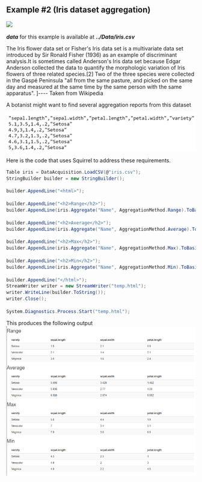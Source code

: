 Example #2 (Iris dataset aggregation)
-----
<img src="https://s3.amazonaws.com/assets.datacamp.com/blog_assets/Machine+Learning+R/iris-machinelearning.png"/>

***data*** for this example is available at ***../Data/iris.csv***

<p> The Iris flower data set or Fisher's Iris data set is a multivariate data set introduced by Sir Ronald Fisher (1936) as an example of discriminant analysis.It is sometimes called Anderson's Iris data set because Edgar Anderson collected the data to quantify the morphologic variation of Iris flowers of three related species.[2] Two of the three species were collected in the Gaspé Peninsula "all from the same pasture, and picked on the same day and measured at the same time by the same person with the same apparatus". ]---- Taken from Wikipedia </p>

<p>A botanist might want to find several aggregation reports from this dataset</p>


<img src="iriscsv.png">

Here is the code that uses Squirrel to address these requirements.
```csharp
Table iris = DataAcquisition.LoadCSV(@"iris.csv");
StringBuilder builder = new StringBuilder();
 
builder.AppendLine("<html>");
 
builder.AppendLine("<h2>Range</h2>");
builder.AppendLine(iris.Aggregate("Name", AggregationMethod.Range).ToBasicBootstrapHTMLTable(BootstrapTableDecorators.BootstrapTableClasses.Table_Striped)););
 
builder.AppendLine("<h2>Average</h2>");
builder.AppendLine(iris.Aggregate("Name", AggregationMethod.Average).ToBasicBootstrapHTMLTable(BootstrapTableDecorators.BootstrapTableClasses.Table_Striped)););
 
builder.AppendLine("<h2>Max</h2>");
builder.AppendLine(iris.Aggregate("Name", AggregationMethod.Max).ToBasicBootstrapHTMLTable(BootstrapTableDecorators.BootstrapTableClasses.Table_Striped)););
 
builder.AppendLine("<h2>Min</h2>");
builder.AppendLine(iris.Aggregate("Name", AggregationMethod.Min).ToBasicBootstrapHTMLTable(BootstrapTableDecorators.BootstrapTableClasses.Table_Striped)););
 
builder.AppendLine("</html>");
StreamWriter writer = new StreamWriter("temp.html");
writer.WriteLine(builder.ToString());
writer.Close();
 
System.Diagnostics.Process.Start("temp.html"); 
```
This produces the following output
<img src="iris_result.png" border="0" />
